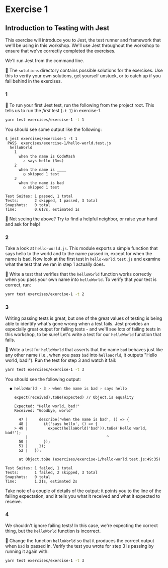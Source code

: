 # Exercise 1
## Introduction to Testing with Jest

This exercise will introduce you to Jest, the test runner and framework that we'll be using in this workshop. We'll use Jest throughout the workshop to ensure that we've correctly completed the exercises.

We'll run Jest from the command line. 

🚨 The `solutions` directory contains possible solutions for the exercises. Use this to verify your own solutions, get yourself unstuck, or to catch up if you fall behind in the exercises.

### 1
🚀  To run your first Jest test, run the following from the project root. This tells us to run the *first* test (`-t 1`) in exercise-1.
```bash
yarn test exercises/exercise-1 -t 1
```

You should see some output like the following:
```
$ jest exercises/exercise-1 -t 1
 PASS  exercises/exercise-1/hello-world.test.js
  helloWorld
    1
      when the name is CodeMash
        ✓ says hello (3ms)
    2
      when the name is ____
        ○ skipped 1 test
    3
      when the name is bad
        ○ skipped 1 test

Test Suites: 1 passed, 1 total
Tests:       2 skipped, 1 passed, 3 total
Snapshots:   0 total
Time:        0.617s, estimated 1s
```

🚨 Not seeing the above? Try to find a helpful neighbor, or raise your hand and ask for help!

### 2
Take a look at `hello-world.js`. This module exports a simple function that says hello to the world and to the name passed in, except for when the name is bad. Now look at the first test in `hello-world.test.js` and examine what the test that we ran in step 1 actually does.

🚀 Write a test that verifies that the `helloWorld` function works correctly when you pass your own name into `helloWorld`. To verify that your test is correct, run:
```bash
yarn test exercises/exercise-1 -t 2
```

### 3
Writing passing tests is great, but one of the great values of testing is being able to identify what's gone wrong when a test fails. Jest provides an especially great output for failing tests - and we'll see lots of failing tests in this workshop, to be sure! Let's write a test for our `helloWorld` function that fails.

🚀 Write a test for `helloWorld` that asserts that the name `bad` behaves just like any other name (i.e., when you pass `bad` into `helloWorld`, it outputs "Hello world, bad!"). Run the test for step 3 and watch it fail:
```bash
yarn test exercises/exercise-1 -t 3
```

You should see the following output:
```
  ● helloWorld › 3 › when the name is bad › says hello

    expect(received).toBe(expected) // Object.is equality

    Expected: "Hello world, bad!"
    Received: "Goodbye, world"

      47 |     describe('when the name is bad', () => {
      48 |       it('says hello', () => {
    > 49 |         expect(helloWorld('bad')).toBe('Hello world, bad!');
         |                                   ^
      50 |       });
      51 |     });
      52 |   });

      at Object.toBe (exercises/exercise-1/hello-world.test.js:49:35)

Test Suites: 1 failed, 1 total
Tests:       1 failed, 2 skipped, 3 total
Snapshots:   0 total
Time:        1.21s, estimated 2s
```

Take note of a couple of details of the output: it points you to the line of the failing expectation, and it tells you what it received and what it expected to receive.

### 4
We shouldn't ignore failing tests! In this case, we're expecting the correct thing, but the `helloWorld` function is incorrect.

🚀 Change the function `helloWorld` so that it produces the correct output when `bad` is passed in. Verify the test you wrote for step 3 is passing by running it again with:
```bash
yarn test exercises/exercise-1 -t 3
```
